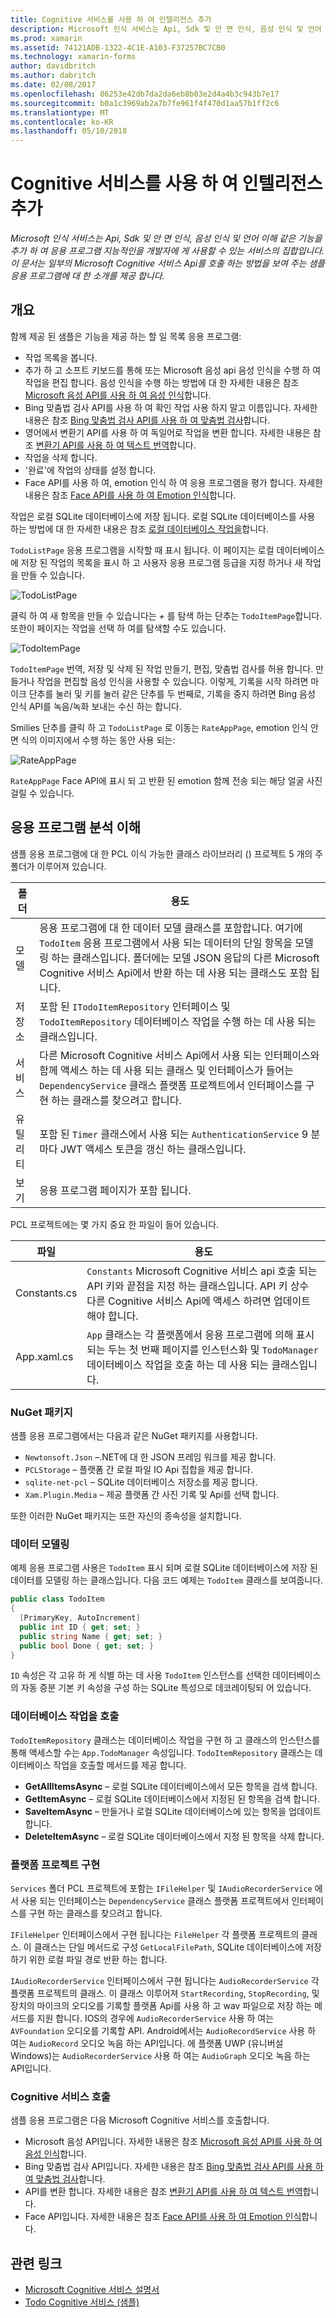 ```yaml
---
title: Cognitive 서비스를 사용 하 여 인텔리전스 추가
description: Microsoft 인식 서비스는 Api, Sdk 및 안 면 인식, 음성 인식 및 언어 이해 같은 기능을 추가 하 여 응용 프로그램 지능적인을 개발자에 게 사용할 수 있는 서비스의 집합입니다. 이 문서는 일부의 Microsoft Cognitive 서비스 Api를 호출 하는 방법을 보여 주는 샘플 응용 프로그램에 대 한 소개를 제공 합니다.
ms.prod: xamarin
ms.assetid: 74121ADB-1322-4C1E-A103-F37257BC7CB0
ms.technology: xamarin-forms
author: davidbritch
ms.author: dabritch
ms.date: 02/08/2017
ms.openlocfilehash: 86253e42db7da2da6eb8b03e2d4a4b3c943b7e17
ms.sourcegitcommit: b0a1c3969ab2a7b7fe961f4f470d1aa57b1ff2c6
ms.translationtype: MT
ms.contentlocale: ko-KR
ms.lasthandoff: 05/10/2018
---
```

# <a name="adding-intelligence-with-cognitive-services"></a>Cognitive 서비스를 사용 하 여 인텔리전스 추가

_Microsoft 인식 서비스는 Api, Sdk 및 안 면 인식, 음성 인식 및 언어 이해 같은 기능을 추가 하 여 응용 프로그램 지능적인을 개발자에 게 사용할 수 있는 서비스의 집합입니다. 이 문서는 일부의 Microsoft Cognitive 서비스 Api를 호출 하는 방법을 보여 주는 샘플 응용 프로그램에 대 한 소개를 제공 합니다._

## <a name="overview"></a>개요

함께 제공 된 샘플은 기능을 제공 하는 할 일 목록 응용 프로그램:

- 작업 목록을 봅니다.
- 추가 하 고 소프트 키보드를 통해 또는 Microsoft 음성 api 음성 인식을 수행 하 여 작업을 편집 합니다. 음성 인식을 수행 하는 방법에 대 한 자세한 내용은 참조 [Microsoft 음성 API를 사용 하 여 음성 인식](speech-recognition.md)합니다.
- Bing 맞춤법 검사 API를 사용 하 여 확인 작업 사용 하지 말고 이름입니다. 자세한 내용은 참조 [Bing 맞춤법 검사 API를 사용 하 여 맞춤법 검사](spell-check.md)합니다.
- 영어에서 변환기 API를 사용 하 여 독일어로 작업을 변환 합니다. 자세한 내용은 참조 [변환기 API를 사용 하 여 텍스트 번역](text-translation.md)합니다.
- 작업을 삭제 합니다.
- '완료'에 작업의 상태를 설정 합니다.
- Face API를 사용 하 여, emotion 인식 하 여 응용 프로그램을 평가 합니다. 자세한 내용은 참조 [Face API를 사용 하 여 Emotion 인식](emotion-recognition.md)합니다.

작업은 로컬 SQLite 데이터베이스에 저장 됩니다. 로컬 SQLite 데이터베이스를 사용 하는 방법에 대 한 자세한 내용은 참조 [로컬 데이터베이스 작업을](~/xamarin-forms/app-fundamentals/databases.md)합니다.

`TodoListPage` 응용 프로그램을 시작할 때 표시 됩니다. 이 페이지는 로컬 데이터베이스에 저장 된 작업의 목록을 표시 하 고 사용자 응용 프로그램 등급을 지정 하거나 새 작업을 만들 수 있습니다.

![](images/sample-application-1.png "TodoListPage")

클릭 하 여 새 항목을 만들 수 있습니다는 *+* 를 탐색 하는 단추는 `TodoItemPage`합니다. 또한이 페이지는 작업을 선택 하 여를 탐색할 수도 있습니다.

![](images/sample-application-2.png "TodoItemPage")

`TodoItemPage` 번역, 저장 및 삭제 된 작업 만들기, 편집, 맞춤법 검사를 허용 합니다. 만들거나 작업을 편집할 음성 인식을 사용할 수 있습니다. 이렇게, 기록을 시작 하려면 마이크 단추를 눌러 및 키를 눌러 같은 단추를 두 번째로, 기록을 중지 하려면 Bing 음성 인식 API를 녹음/녹화 보내는 수신 하는 합니다.

Smilies 단추를 클릭 하 고 `TodoListPage` 로 이동는 `RateAppPage`, emotion 인식 안 면 식의 이미지에서 수행 하는 동안 사용 되는:

![](images/sample-application-3.png "RateAppPage")

`RateAppPage` Face API에 표시 되 고 반환 된 emotion 함께 전송 되는 해당 얼굴 사진 걸릴 수 있습니다.

## <a name="understanding-the-application-anatomy"></a>응용 프로그램 분석 이해

샘플 응용 프로그램에 대 한 PCL 이식 가능한 클래스 라이브러리 () 프로젝트 5 개의 주 폴더가 이루어져 있습니다.

|폴더|용도|
|--- |--- |
|모델|응용 프로그램에 대 한 데이터 모델 클래스를 포함합니다. 여기에 `TodoItem` 응용 프로그램에서 사용 되는 데이터의 단일 항목을 모델링 하는 클래스입니다. 폴더에는 모델 JSON 응답의 다른 Microsoft Cognitive 서비스 Api에서 반환 하는 데 사용 되는 클래스도 포함 됩니다.|
|저장소|포함 된 `ITodoItemRepository` 인터페이스 및 `TodoItemRepository` 데이터베이스 작업을 수행 하는 데 사용 되는 클래스입니다.|
|서비스|다른 Microsoft Cognitive 서비스 Api에서 사용 되는 인터페이스와 함께 액세스 하는 데 사용 되는 클래스 및 인터페이스가 들어는 `DependencyService` 클래스 플랫폼 프로젝트에서 인터페이스를 구현 하는 클래스를 찾으려고 합니다.|
|유틸리티|포함 된 `Timer` 클래스에서 사용 되는 `AuthenticationService` 9 분 마다 JWT 액세스 토큰을 갱신 하는 클래스입니다.|
|보기|응용 프로그램 페이지가 포함 됩니다.|

PCL 프로젝트에는 몇 가지 중요 한 파일이 들어 있습니다.

|파일|용도|
|--- |--- |
|Constants.cs|`Constants` Microsoft Cognitive 서비스 api 호출 되는 API 키와 끝점을 지정 하는 클래스입니다. API 키 상수 다른 Cognitive 서비스 Api에 액세스 하려면 업데이트 해야 합니다.|
|App.xaml.cs|`App` 클래스는 각 플랫폼에서 응용 프로그램에 의해 표시 되는 두는 첫 번째 페이지를 인스턴스화 및 `TodoManager` 데이터베이스 작업을 호출 하는 데 사용 되는 클래스입니다.|

### <a name="nuget-packages"></a>NuGet 패키지

샘플 응용 프로그램에서는 다음과 같은 NuGet 패키지를 사용합니다.

- `Newtonsoft.Json` –.NET에 대 한 JSON 프레임 워크를 제공 합니다.
- `PCLStorage` – 플랫폼 간 로컬 파일 IO Api 집합을 제공 합니다.
- `sqlite-net-pcl` – SQLite 데이터베이스 저장소를 제공 합니다.
- `Xam.Plugin.Media` – 제공 플랫폼 간 사진 기록 및 Api를 선택 합니다.

또한 이러한 NuGet 패키지는 또한 자신의 종속성을 설치합니다.

### <a name="modeling-the-data"></a>데이터 모델링

예제 응용 프로그램 사용은 `TodoItem` 표시 되며 로컬 SQLite 데이터베이스에 저장 된 데이터를 모델링 하는 클래스입니다. 다음 코드 예제는 `TodoItem` 클래스를 보여줍니다.

```csharp
public class TodoItem
{
  [PrimaryKey, AutoIncrement]
  public int ID { get; set; }
  public string Name { get; set; }
  public bool Done { get; set; }
}
```

`ID` 속성은 각 고유 하 게 식별 하는 데 사용 `TodoItem` 인스턴스를 선택한 데이터베이스의 자동 증분 기본 키 속성을 구성 하는 SQLite 특성으로 데코레이팅되 어 있습니다.

### <a name="invoking-database-operations"></a>데이터베이스 작업을 호출

`TodoItemRepository` 클래스는 데이터베이스 작업을 구현 하 고 클래스의 인스턴스를 통해 액세스할 수는 `App.TodoManager` 속성입니다. `TodoItemRepository` 클래스는 데이터베이스 작업을 호출할 메서드를 제공 합니다.

- **GetAllItemsAsync** – 로컬 SQLite 데이터베이스에서 모든 항목을 검색 합니다.
- **GetItemAsync** – 로컬 SQLite 데이터베이스에서 지정된 된 항목을 검색 합니다.
- **SaveItemAsync** – 만들거나 로컬 SQLite 데이터베이스에 있는 항목을 업데이트 합니다.
- **DeleteItemAsync** – 로컬 SQLite 데이터베이스에서 지정 된 항목을 삭제 합니다.

### <a name="platform-project-implementations"></a>플랫폼 프로젝트 구현

`Services` 폴더 PCL 프로젝트에 포함는 `IFileHelper` 및 `IAudioRecorderService` 에서 사용 되는 인터페이스는 `DependencyService` 클래스 플랫폼 프로젝트에서 인터페이스를 구현 하는 클래스를 찾으려고 합니다.

`IFileHelper` 인터페이스에서 구현 됩니다는 `FileHelper` 각 플랫폼 프로젝트의 클래스. 이 클래스는 단일 메서드로 구성 `GetLocalFilePath`, SQLite 데이터베이스에 저장 하기 위한 로컬 파일 경로 반환 하는 합니다.

`IAudioRecorderService` 인터페이스에서 구현 됩니다는 `AudioRecorderService` 각 플랫폼 프로젝트의 클래스. 이 클래스 이루어져 `StartRecording`, `StopRecording`, 및 장치의 마이크의 오디오를 기록할 플랫폼 Api를 사용 하 고 wav 파일으로 저장 하는 메서드를 지원 합니다. IOS의 경우에 `AudioRecorderService` 사용 하 여는 `AVFoundation` 오디오를 기록할 API. Android에서는 `AudioRecordService` 사용 하 여는 `AudioRecord` 오디오 녹음 하는 API입니다. 에 플랫폼 UWP (유니버설 Windows)는 `AudioRecorderService` 사용 하 여는 `AudioGraph` 오디오 녹음 하는 API입니다.

### <a name="invoking-cognitive-services"></a>Cognitive 서비스 호출

샘플 응용 프로그램은 다음 Microsoft Cognitive 서비스를 호출합니다.

- Microsoft 음성 API입니다. 자세한 내용은 참조 [Microsoft 음성 API를 사용 하 여 음성 인식](speech-recognition.md)합니다.
- Bing 맞춤법 검사 API입니다. 자세한 내용은 참조 [Bing 맞춤법 검사 API를 사용 하 여 맞춤법 검사](spell-check.md)합니다.
- API를 변환 합니다. 자세한 내용은 참조 [변환기 API를 사용 하 여 텍스트 번역](text-translation.md)합니다.
- Face API입니다. 자세한 내용은 참조 [Face API를 사용 하 여 Emotion 인식](emotion-recognition.md)합니다.

## <a name="related-links"></a>관련 링크

- [Microsoft Cognitive 서비스 설명서](https://www.microsoft.com/cognitive-services/documentation)
- [Todo Cognitive 서비스 (샘플)](https://developer.xamarin.com/samples/xamarin-forms/WebServices/TodoCognitiveServices/)
